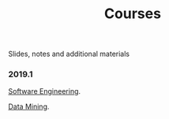 ﻿---
layout: page      
title: Courses
comments: no   
permalink: /courses/   
---   

Slides, notes and additional materials

### 2019.1

<html>
 <head>
      <meta name="description" content="Courses">
      <meta name="keywords" content="courses">
      <title> Professor Daricélio Soares Couses </title>
 </head>
 
 <body> 


<p> <a href="https://github.com/daricelio/daricelio.github.io/tree/master/courses/2019.1/SoftwareEngineering/">Software Engineering</a>. </p>
<p> <a href="https://github.com/daricelio/daricelio.github.io/tree/master/courses/2019.1/DataMining">Data Mining</a>. </p>


